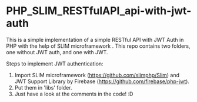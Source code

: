 # PHP_SLIM_RESTfulAPI_api-with-jwt-auth

This is a simple implementation of a simple RESTful API with JWT Auth in PHP with the help of SLIM microframework
. This repo contains two folders, one without JWT auth, and one with JWT.

Steps to implement JWT authentication:

1. Import SLIM microframework (https://github.com/slimphp/Slim) and JWT Support Library by Firebase (https://github.com/firebase/php-jwt).
2. Put them in 'libs' folder.
3. Just have a look at the comments in the code! :D
